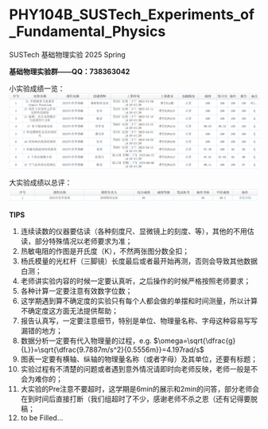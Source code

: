 # PHY104B_SUSTech_Experiments_of_Fundamental_Physics

SUSTech 基础物理实验 2025 Spring

**基础物理实验群——QQ：738363042**

小实验成绩一览：
![小实验成绩](小实验成绩.png)

大实验成绩以总评：
![成绩](成绩.png)

**TIPS**

1. 连续读数的仪器要估读（各种刻度尺、显微镜上的刻度、等），其他的不用估读，部分特殊情况以老师要求为准；
2. 热敏电阻的作图是开氏度（K），不然两张图分数全扣；
3. 杨氏模量的光杠杆（三脚镜）长度最后或者最开始再测，否则会导致其他数据白测；
4. 老师讲实验内容的时候一定要认真听，之后操作的时候严格按照老师要求；
5. 各种计算一定要注意有效数字位数；
6. 这学期遇到算不确定度的实验只有每个人都会做的单摆和时间测量，所以计算不确定度这方面无法提供帮助；
7. 报告认真写，一定要注意细节，特别是单位、物理量名称、字母这种容易写写漏错的地方；
8. 数据分析一定要有代入物理量的过程，e.g. $\omega=\sqrt{\dfrac{g}{L}}=\sqrt{\dfrac{9.7887m/s^2}{0.5556m}}=4.197rad/s$
9. 图表一定要有横轴、纵轴的物理量名称（或者字母）及其单位，还要有标题；
10. 实验过程有不清楚的问题或者遇到意外情况请即时向老师反映，老师一般是不会为难你的；
11. 大实验的Pre注意不要超时，这学期是6min的展示和2min的问答，部分老师会在到时间后直接打断（我们组超时了不少，感谢老师不杀之恩（还有记得要脱稿；
12. to be Filled...
